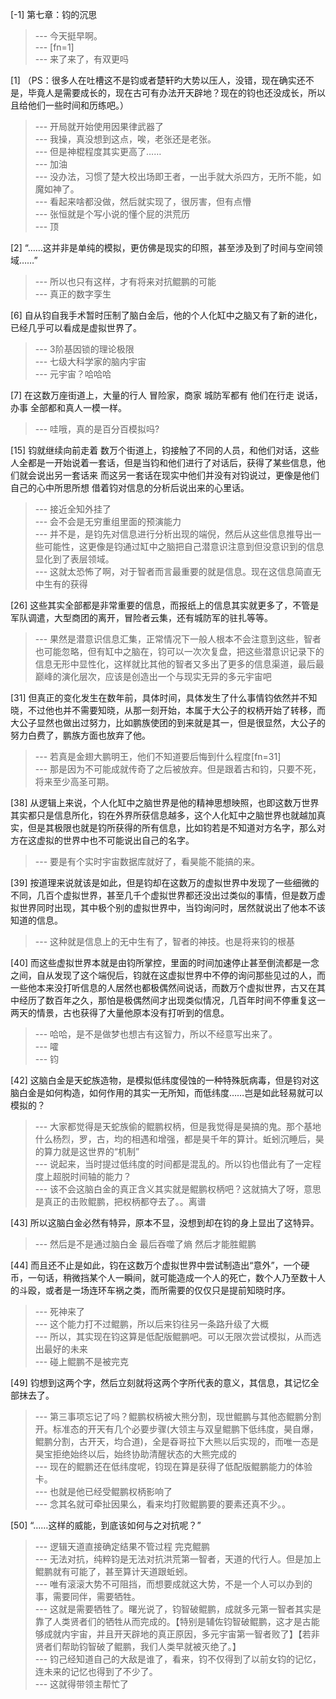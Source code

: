 
[-1] 第七章：钧的沉思
>--- 今天挺早啊。<br>
>--- [fn=1]<br>
>--- 来了来了，有双更吗<br>

[1] （PS：很多人在吐槽这不是钧或者楚轩旳大势以压人，没错，现在确实还不是，毕竟人是需要成长的，现在古可有办法开天辟地？现在的钧也还没成长，所以且给他们一些时间和历练吧。）
>--- 开局就开始使用因果律武器了<br>
>--- 我操，真没想到这点，唉，老张还是老张。<br>
>--- 但是神棍程度其实更高了……<br>
>--- 加油<br>
>--- 没办法，习惯了楚大校出场即王者，一出手就大杀四方，无所不能，如魔如神了。<br>
>--- 看起来啥都没做，然后就实现了，很厉害，但有点懵<br>
>--- 张恒就是个写小说的懂个屁的洪荒历<br>
>--- 顶<br>

[2] “……这并非是单纯的模拟，更仿佛是现实的印照，甚至涉及到了时间与空间领域……”
>--- 所以也只有这样，才有将来对抗鲲鹏的可能<br>
>--- 真正的数字孪生<br>

[6] 自从钧自我手术暂时压制了脑白金后，他的个人化缸中之脑又有了新的进化，已经几乎可以看成是虚拟世界了。
>--- 3阶基因锁的理论极限<br>
>--- 七级大科学家的脑内宇宙<br>
>--- 元宇宙？哈哈哈<br>

[7] 在这数万座街道上，大量的行人 冒险家，商家 城防军都有 他们在行走 说话，办事 全部都和真人一模一样。
>--- 哇哦，真的是百分百模拟吗?<br>

[15] 钧就继续向前走着 数万个街道上，钧接触了不同的人员，和他们对话，这些人全都是一开始说着一套话，但是当钧和他们进行了对话后，获得了某些信息，他们就会说出另一套话来 而这另一套话在现实中他们并没有对钧说过，更像是他们自己的心中所思所想 借着钧对信息的分析后说出来的心里话。
>--- 接近全知外挂了<br>
>--- 会不会是无穷重组里面的预演能力<br>
>--- 并不是，是钧先对信息进行分析出现的端倪，然后从这些信息推导出一些可能性，这更像是钧通过缸中之脑把自己潜意识注意到但没意识到的信息显化到了表层领域。<br>
>--- 这就太恐怖了啊，对于智者而言最重要的就是信息。现在这信息简直无中生有的获得<br>

[26] 这些其实全部都是非常重要的信息，而报纸上的信息其实就更多了，不管是军队调遣，大型商团的离开，冒险者云集，还有城防军的驻扎等等。
>--- 果然是潜意识信息汇集，正常情况下一般人根本不会注意到这些，智者也可能忽略，但有缸中之脑在，钧可以一次次复盘，把这些潜意识记录下的信息无形中显性化，这样就比其他的智者又多出了更多的信息渠道，最后最巅峰的演化层次，应该是创造出一个与现实无异的多元宇宙吧<br>

[31] 但真正的变化发生在数年前，具体时间，具体发生了什么事情钧依然并不知晓，不过他也并不需要知晓，从那一刻开始，本属于大公子的权柄开始了转移，而大公子显然也做出过努力，比如鹏族使团的到来就是其一，但是很显然，大公子的努力白费了，鹏族方面也放弃了他。
>--- 若真是金翅大鹏明王，他们不知道要后悔到什么程度[fn=31]<br>
>--- 那是因为不可能成就传奇了之后被放弃。但是跟着古和钧，只要不死，将来至少高圣可期。<br>

[38] 从逻辑上来说，个人化缸中之脑世界是他的精神思想映照，也即这数万世界其实都只是信息所化，钧在外界所获信息越多，这个人化缸中之脑世界也就越加真实，但是其极限也就是钧所获得的所有信息，比如钧若是不知道对方名字，那么对方在这虚拟的世界中也不可能说出自己的名字。
>--- 要是有个实时宇宙数据库就好了，看昊能不能搞的来。<br>

[39] 按道理来说就该是如此，但是钧却在这数万的虚拟世界中发现了一些细微的不同，几百个虚拟世界，甚至几千个虚拟世界都还没出过类似的事情，但是数万虚拟世界同时出现，其中极个别的虚拟世界中，当钧询问时，居然就说出了他本不该知道的信息。
>--- 这种就是信息上的无中生有了，智者的神技。也是将来钧的根基<br>

[40] 而这些虚拟世界本就是由钧所掌控，里面的时间加速停止甚至倒流都是一念之间，自从发现了这个端倪后，钧就在这虚拟世界中不停的询问那些见过的人，而一些他本来没打听信息的人居然也都极偶然间说话，而数万个虚拟世界，古又在其中经历了数百年之久，那怕是极偶然间才出现类似情况，几百年时间不停重复这一两天的情景，古也获得了大量他原本没有打听到的信息。
>--- 哈哈，是不是做梦也想古有这智力，所以不经意写出来了。<br>
>--- 嚯<br>
>--- 钧<br>

[42] 这脑白金是天蛇族造物，是模拟低纬度侵蚀的一种特殊朊病毒，但是钧对这脑白金是如何构造，如何作用的其实一无所知，而低纬度……岂是如此轻易就可以模拟的？
>--- 大家都觉得是天蛇族偷的鲲鹏权柄，但是我觉得是昊搞的鬼。那个基地什么杨烈，罗，古，均的相遇和增强，都是昊千年的算计。蚯蚓沉睡后，昊的算力就是这世界的“机制”<br>
>--- 说起来，当时提过低纬度的时间都是混乱的。所以钧也借此有了一定程度上超脱时间轴的能力？<br>
>--- 该不会这脑白金的真正含义其实就是鲲鹏权柄吧？这就搞大了呀，意思是真正的击败鲲鹏，把权柄都夺去了。。离谱<br>

[43] 所以这脑白金必然有特异，原本不显，没想到却在钧的身上显出了这特异。
>--- 然后是不是通过脑白金 最后吞噬了熵  然后才能胜鲲鹏<br>

[44] 而且还不止是如此，钧在这数万个虚拟世界中尝试制造出“意外”，一个硬币，一句话，稍微挡某个人一瞬间，就可能造成一个人的死亡，数个人乃至数十人的斗殴，或者是一场连环车祸之类，而所需要的仅仅只是提前知晓时序。
>--- 死神来了<br>
>--- 这个能力打不过鲲鹏，所以后来钧往另一条路升级了大概<br>
>--- 所以，其实现在钧这算是低配版鲲鹏吧。可以无限次尝试模拟，从而选出最好的未来<br>
>--- 碰上鲲鹏不是被完克<br>

[49] 钧想到这两个字，然后立刻就将这两个字所代表的意义，其信息，其记忆全部抹去了。
>--- 第三事项忘记了吗？鲲鹏权柄被大熊分割，现世鲲鹏与其他态鲲鹏分割开。标准态的开天有几个必要步骤(大领主与双皇鲲鹏下低纬度，昊自爆，鲲鹏分割，古开天，均合道)，全是昋哥拉下大熊以后实现的，而唯一态是昊宝拒绝始终以后，始终协助清醒状态的大熊完成的<br>
>--- 现在的鲲鹏还在低纬度呢，钧现在算是获得了低配版鲲鹏能力的体验卡。<br>
>--- 也就是他已经受鲲鹏权柄影响了<br>
>--- 念其名就可牵扯因果么，看来均打败鲲鹏要的要素还真不少。。<br>

[50] “……这样的威能，到底该如何与之对抗呢？”
>--- 逻辑天道直接确定结果不管过程 完克鲲鹏<br>
>--- 无法对抗，纯粹钧是无法对抗洪荒第一智者，天道的代行人。但是加上鲲鹏就有可能了，甚至算计天道跟蚯蚓。<br>
>--- 唯有滚滚大势不可阻挡，而想要成就这大势，不是一个人可以办到的事，需要同伴，需要牺牲。<br>
>--- 这就是需要牺牲了。曙光说了，钧智破鲲鹏，成就多元第一智者其实是靠了人类贤者们的牺牲从而完成的。【特别是辅佐钧智破鲲鹏，这才是古能够成就内宇宙，并且开天辟地的真正原因，多元宇宙第一智者败了】【若非贤者们帮助钧智破了鲲鹏，我们人类早就被灭绝了。】<br>
>--- 钧己经知道自己的大敌是谁了，看来，钧不仅得到了以前女钧的记忆，连未来的记忆也得到了不少了。<br>
>--- 这就得带领主帮忙了<br>
